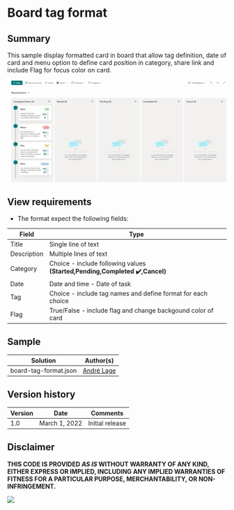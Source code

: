 # Board tag format

## Summary
This sample display formatted card in board that allow tag definition, date of card and menu option to define card position in category, share link and include Flag for focus color on card. 

![Board tag format](./assets/Board-Card-Tag-formating.gif)

## View requirements
- The format expect the following fields:

Field |Type
--------|---------
Title | Single line of text 
Description | Multiple lines of text
Category | Choice - include following values **(Started,Pending,Completed ✔️,Cancel)**
Date | Date and time - Date of task
Tag | Choice - include tag names and define format for each choice
Flag | True/False - include flag and change backgound color of card

## Sample

Solution|Author(s)
--------|---------
board-tag-format.json | [André Lage](https://twitter.com/aaclage)

## Version history

Version|Date|Comments
-------|----|--------
1.0|March 1, 2022|Initial release


## Disclaimer
**THIS CODE IS PROVIDED *AS IS* WITHOUT WARRANTY OF ANY KIND, EITHER EXPRESS OR IMPLIED, INCLUDING ANY IMPLIED WARRANTIES OF FITNESS FOR A PARTICULAR PURPOSE, MERCHANTABILITY, OR NON-INFRINGEMENT.**

<img src="https://telemetry.sharepointpnp.com/sp-dev-list-formatting/view-samples/board-tag-format" />
